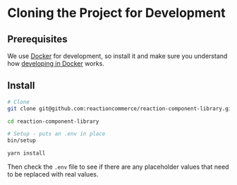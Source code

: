 # Cloning the Project for Development

## Prerequisites

We use [Docker](https://www.docker.com/products/docker-desktop) for development, so install it and make sure you understand how [developing in Docker](https://docs.reactioncommerce.com/docs/installation-docker-development) works.

## Install

```sh
# Clone
git clone git@github.com:reactioncommerce/reaction-component-library.git

cd reaction-component-library

# Setup - puts an .env in place
bin/setup

yarn install
```

Then check the `.env` file to see if there are any placeholder values that need to be replaced with real values.
